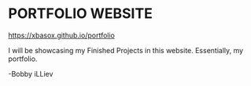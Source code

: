 # PORTFOLIO WEBSITE
https://xbasox.github.io/portfolio

I will be showcasing my Finished Projects in this website. Essentially, my portfolio.

-Bobby iLLiev
